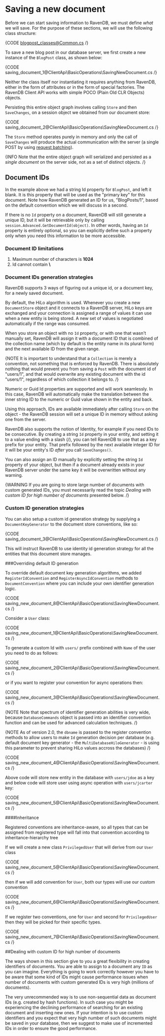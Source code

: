# Saving a new document

Before we can start saving information to RavenDB, we must define *what* we will save. For the purpose of these sections, we will use the following class structure:

{CODE blogpost_classes@Common.cs /}
  
To save a new blog post in our database server, we first create a new instance of the `BlogPost` class, as shown below:

{CODE saving_document_1@ClientApi\BasicOperations\SavingNewDocument.cs /}

Neither the class itself nor instantiating it requires anything from RavenDB, either in the form of attributes or in the form of special factories. The RavenDB Client API works with simple POCO (Plain Old CLR Objects) objects.

Persisting this entire object graph involves calling `Store` and then `SaveChanges`, on a session object we obtained from our document store:

{CODE saving_document_2@ClientApi\BasicOperations\SavingNewDocument.cs /}

The `Store` method operates purely in memory and only the call of `SaveChanges` will produce the actual communication with the server (a single POST by using [request batching](../../http-api/http-api-multi#batching-requests)).

{INFO Note that the entire object graph will serialized and persisted as a *single document* on the server side, not as a set of distinct objects. /}	

## Document IDs

In the example above we had a string Id property for `BlogPost`, and left it blank. It is this property that will be used as the "primary key" for this document. Note how RavenDB generated an ID for us, "BlogPosts/1", based on the default convention which we will discuss in a second.

If there is no `Id` property on a document, RavenDB will still generate a unique ID, but it will be retrievable only by calling `session.Advanced.GetDocumentId(object)`. In other words, having an `Id` property is entirely optional, so you can explicitly define such a property only when you need this information to be more accessible.

### Document ID limitations

1. Maximum number of characters is **1024**
2. Id cannot contain **\\**

### Document IDs generation strategies

RavenDB supports 3 ways of figuring out a unique id, or a document key, for a newly saved document.

By default, the HiLo algorithm is used. Whenever you create a new `DocumentStore` object and it connects to a RavenDB server, HiLo keys are exchanged and your connection is assigned a range of values it can use when a new entity is being stored. A new set of values is negotiated automatically if the range was consumed.

When you store an object with no `Id` property, or with one that wasn't manually set, RavenDB will assign it with a document ID that is combined of the collection name (which by default is the entity name in its plural form) and the next available ID from the given range.

{NOTE It is important to understand that a `Collection` is merely a convention, not something that is enforced by RavenDB. There is absolutely nothing that would prevent you from saving a `Post` with the document id of "users/1", and that would overwrite any existing document with the id "users/1", regardless of which collection it belongs to. /}

Numeric or Guid Id properties are supported and will work seamlessly. In this case, RavenDB will automatically make the translation between the inner string ID to the numeric or Guid value shown in the entity and back.

Using this approach, IDs are available immediately after calling `Store` on the object - the RavenDB session will set a unique ID in memory without asking one from the server.

RavenDB also supports the notion of Identity, for example if you need IDs to be consecutive. By creating a string `Id` property in your entity, and setting it to a value ending with a slash (/), you can tell RavenDB to use that as a key prefix for your entity. That prefix followed by the next available integer ID for it will be your entity's ID _after_ you call `SaveChanges()`.

You can also assign an ID manually by explicitly setting the string `Id` property of your object, but then if a document already exists in your RavenDB server under the same key it will be overwritten without any warning.

{WARNING If you are going to store large number of documents with custom generated IDs, you must necessarily read the topic *Dealing with custom ID for high number of documents* presented below. /}

### Custom ID generation strategies

You can also setup a custom id generation strategy by supplying a `DocumentKeyGenerator` to the document store conventions, like so:

{CODE saving_document_3@ClientApi\BasicOperations\SavingNewDocument.cs /}

This will instruct RavenDB to use identity id generation strategy for all the entities that this document store manages.

###Overriding default ID generation

To override default document key generation algorithms, we added `RegisterIdConvention` and `RegisterAsyncIdConvention` methods to `DocumentConvention` where you can include your own identifier generation logic.

{CODE saving_new_document_8@ClientApi\BasicOperations\SavingNewDocument.cs /}

Consider a `User` class:

{CODE saving_new_document_1@ClientApi\BasicOperations\SavingNewDocument.cs /}

To generate a custom Id with `users/` prefix combined with `Name` of the user you need to do as follows:

{CODE saving_new_document_2@ClientApi\BasicOperations\SavingNewDocument.cs /}

or if you want to register your convention for async operations then:

{CODE saving_new_document_3@ClientApi\BasicOperations\SavingNewDocument.cs /}

{NOTE Note that spectrum of identifier generation abilities is very wide, because `DatabaseCommands` object is passed into an identifier convention function and can be used for advanced calculation techniques. /}

{NOTE As of version 2.0, the `dbname` is passed to the register convention methods to allow users to make `Id` generation decision per database (e.g. default document key generator - the `MultiDatabaseHiloGenerator` - is using this parameter to prevent sharing HiLo values accross the databases) /}

{CODE saving_new_document_4@ClientApi\BasicOperations\SavingNewDocument.cs /}

Above code will store new entity in the database with `users/jdoe` as a key and below code will store user using async operation with `users/jcarter` key:

{CODE saving_new_document_5@ClientApi\BasicOperations\SavingNewDocument.cs /}

####Inheritance

Registered conventions are inheritance-aware, so all types that can be assigned from registered type will fall into that convention according to inheritance-hierarchy tree

If we will create a new class `PrivilegedUser` that will derive from our `User` class

{CODE saving_new_document_5@ClientApi\BasicOperations\SavingNewDocument.cs /}

then if we will add convention for `User`, both our types will use our custom convention

{CODE saving_new_document_6@ClientApi\BasicOperations\SavingNewDocument.cs /}

If we register two conventions, one for `User` and second for `PrivilegedUser` then they will be picked for their specific types.

{CODE saving_new_document_7@ClientApi\BasicOperations\SavingNewDocument.cs /}

##Dealing with custom ID for high number of documents

The ways shown in this section give to you a great flexibility in creating identifiers of documents. You are able to assign to a document any `ID` as you can imagine.
Everything is going to work correctly however you have to be aware that some kind of IDs might cause performance issues when number of documents with custom generated IDs is very high (millions of documents).

The very unrecommended way is to use non-sequential data as document IDs (e.g. created by hash functions). In such case you might be experiencing the declining performance of searching for an existing document and inserting new ones.
If your intention is to use custom identifiers and you expect that very high number of such documents might be saved in your database, then we suggest to make use of incremented IDs in order to ensure the good performance.
